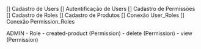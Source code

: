 [] Cadastro de Users
[] Autentificação de Users
[] Cadastro de Permissões
[] Cadastro de Roles
[] Cadastro de Produtos
[] Conexão User_Roles
[] Conexão Permission_Roles

ADMIN - Role
    - created-product (Permission)
    - delete (Permission)
    - view (Permission)